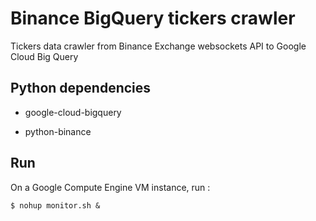 # Binance BigQuery tickers crawler
Tickers data crawler from Binance Exchange websockets API to Google Cloud Big Query

## Python dependencies
- google-cloud-bigquery

- python-binance

## Run
On a Google Compute Engine VM instance, run :

`$ nohup monitor.sh &`
